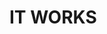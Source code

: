 <html lang="en">
<head>
    <meta charset="UTF-8">
    <meta name="viewport" content="width=device-width, initial-scale=1.0">
    <title>IT WORKS</title>
</head>
<body>
    <h1>IT WORKS</h1>
</body>
</html>
